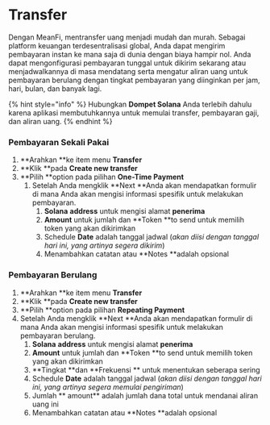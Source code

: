 # Transfer

Dengan MeanFi, mentransfer uang menjadi mudah dan murah. Sebagai platform keuangan terdesentralisasi global, Anda dapat mengirim pembayaran instan ke mana saja di dunia dengan biaya hampir nol. Anda dapat mengonfigurasi pembayaran tunggal untuk dikirim sekarang atau menjadwalkannya di masa mendatang serta mengatur aliran uang untuk pembayaran berulang dengan tingkat pembayaran yang diinginkan per jam, hari, bulan, dan banyak lagi.

{% hint style="info" %}
Hubungkan **Dompet Solana** Anda terlebih dahulu karena aplikasi membutuhkannya untuk memulai transfer, pembayaran gaji, dan aliran uang.
{% endhint %}

### Pembayaran Sekali Pakai

1. **Arahkan **ke item menu **Transfer**
2. \*\*Klik \*\*pada **Create new transfer**
3. \*\*Pilih \*\*option pada pilihan **One-Time Payment**
   1. Setelah Anda mengklik **Next **Anda akan mendapatkan formulir di mana Anda akan mengisi informasi spesifik untuk melakukan pembayaran.
      1. **Solana** **address** untuk mengisi alamat **penerima**
      2. **Amount** untuk jumlah dan \*\*Token \*\*to send untuk memilih token yang akan dikirimkan
      3. Schedule **Date** adalah tanggal jadwal (_akan diisi dengan tanggal hari ini, yang artinya segera dikirim_)
      4. Menambahkan catatan atau \*\*Notes \*\*adalah opsional

### Pembayaran Berulang

1. **Arahkan **ke item menu **Transfer**
2. \*\*Klik \*\*pada **Create new transfer**
3. \*\*Pilih \*\*option pada pilihan **Repeating Payment**
4. Setelah Anda mengklik **Next **Anda akan mendapatkan formulir di mana Anda akan mengisi informasi spesifik untuk melakukan pembayaran berulang.
   1. **Solana** **address** untuk mengisi alamat **penerima**
   2. **Amount** untuk jumlah dan \*\*Token \*\*to send untuk memilih token yang akan dikirimkan
   3. \*\*Tingkat **dan **Frekuensi \*\* untuk menentukan seberapa sering
   4. Schedule **Date** adalah tanggal jadwal (_akan diisi dengan tanggal hari ini, yang artinya segera memulai pengiriman_)
   5. Jumlah \*\* amount\*\* adalah jumlah dana total untuk mendanai aliran uang ini
   6. Menambahkan catatan atau \*\*Notes \*\*adalah opsional
